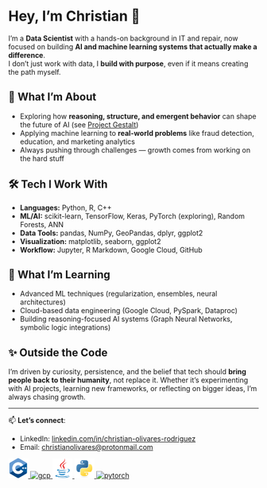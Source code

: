 # Hey, I’m Christian 👋  

I’m a **Data Scientist** with a hands-on background in IT and repair, now focused on building **AI and machine learning systems that actually make a difference**.  
I don’t just work with data, I **build with purpose**, even if it means creating the path myself.  

## 🚀 What I’m About
- Exploring how **reasoning, structure, and emergent behavior** can shape the future of AI (see [Project Gestalt](https://github.com/Oli-Data/Data-Science-Machine-Learning-Projects/tree/main/Project%20Gestalt))  
- Applying machine learning to **real-world problems** like fraud detection, education, and marketing analytics  
- Always pushing through challenges — growth comes from working on the hard stuff  

## 🛠️ Tech I Work With
- **Languages:** Python, R, C++  
- **ML/AI:** scikit-learn, TensorFlow, Keras, PyTorch (exploring), Random Forests, ANN  
- **Data Tools:** pandas, NumPy, GeoPandas, dplyr, ggplot2  
- **Visualization:** matplotlib, seaborn, ggplot2  
- **Workflow:** Jupyter, R Markdown, Google Cloud, GitHub

## 🌱 What I’m Learning
- Advanced ML techniques (regularization, ensembles, neural architectures)  
- Cloud-based data engineering (Google Cloud, PySpark, Dataproc)  
- Building reasoning-focused AI systems (Graph Neural Networks, symbolic logic integrations)  

## ✨ Outside the Code
I’m driven by curiosity, persistence, and the belief that tech should **bring people back to their humanity**, not replace it. Whether it’s experimenting with AI projects, learning new frameworks, or reflecting on bigger ideas, I’m always chasing growth.  

---

📫 **Let’s connect**:  
- LinkedIn: [linkedin.com/in/christian-olivares-rodriguez](#)  
- Email: [christianolivares@protonmail.com](#)

 <a href="https://www.w3schools.com/cpp/" target="_blank" rel="noreferrer"> <img src="https://raw.githubusercontent.com/devicons/devicon/master/icons/cplusplus/cplusplus-original.svg" alt="cplusplus" width="40" height="40"/> </a> <a href="https://cloud.google.com" target="_blank" rel="noreferrer"> <img src="https://www.vectorlogo.zone/logos/google_cloud/google_cloud-icon.svg" alt="gcp" width="40" height="40"/> </a> <a href="https://www.java.com" target="_blank" rel="noreferrer"> <img src="https://raw.githubusercontent.com/devicons/devicon/master/icons/java/java-original.svg" alt="java" width="40" height="40"/> </a> <a href="https://www.python.org" target="_blank" rel="noreferrer"> <img src="https://raw.githubusercontent.com/devicons/devicon/master/icons/python/python-original.svg" alt="python" width="40" height="40"/> </a> <a href="https://pytorch.org/" target="_blank" rel="noreferrer"> <img src="https://www.vectorlogo.zone/logos/pytorch/pytorch-icon.svg" alt="pytorch" width="40" height="40"/> </a> </p>
